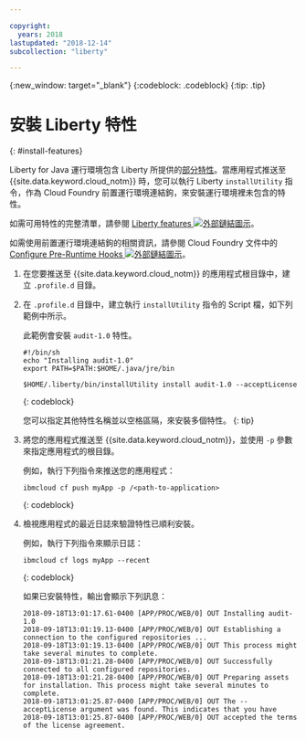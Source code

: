 ```yaml
---

copyright:
  years: 2018
lastupdated: "2018-12-14"
subcollection: "liberty"

---
```


{:new_window: target="_blank"}
{:codeblock: .codeblock}
{:tip: .tip}

# 安裝 Liberty 特性
{: #install-features}

Liberty for Java 運行環境包含 Liberty 所提供的[部分特性](libertyFeatures.html#liberty_features)。當應用程式推送至 {{site.data.keyword.cloud_notm}} 時，您可以執行 Liberty `installUtility` 指令，作為 Cloud Foundry 前置運行環境連結鉤，來安裝運行環境裡未包含的特性。

如需可用特性的完整清單，請參閱 [Liberty features ![外部鏈結圖示](../../icons/launch-glyph.svg "外部鏈結圖示")](https://www.ibm.com/support/knowledgecenter/SSEQTP_liberty/com.ibm.websphere.wlp.doc/ae/rwlp_feat.html)。

如需使用前置運行環境連結鉤的相關資訊，請參閱 Cloud Foundry 文件中的 [Configure Pre-Runtime Hooks ![外部鏈結圖示](../../icons/launch-glyph.svg "外部鏈結圖示")](https://docs.cloudfoundry.org/devguide/deploy-apps/deploy-app.html#profile)。

1. 在您要推送至 {{site.data.keyword.cloud_notm}} 的應用程式根目錄中，建立 `.profile.d` 目錄。

1. 在 `.profile.d` 目錄中，建立執行 `installUtility` 指令的 Script 檔，如下列範例中所示。

   此範例會安裝 `audit-1.0` 特性。

   ```
   #!/bin/sh
   echo "Installing audit-1.0"
   export PATH=$PATH:$HOME/.java/jre/bin

   $HOME/.liberty/bin/installUtility install audit-1.0 --acceptLicense
   ```
   {: codeblock}

   您可以指定其他特性名稱並以空格區隔，來安裝多個特性。
   {: tip}

1. 將您的應用程式推送至 {{site.data.keyword.cloud_notm}}，並使用 `-p` 參數來指定應用程式的根目錄。

   例如，執行下列指令來推送您的應用程式：
   ```
   ibmcloud cf push myApp -p /<path-to-application>
   ```
   {: codeblock}

1. 檢視應用程式的最近日誌來驗證特性已順利安裝。

   例如，執行下列指令來顯示日誌：
   ```
   ibmcloud cf logs myApp --recent
   ```
   {: codeblock}

    如果已安裝特性，輸出會顯示下列訊息：

    ```
    2018-09-18T13:01:17.61-0400 [APP/PROC/WEB/0] OUT Installing audit-1.0
    2018-09-18T13:01:19.13-0400 [APP/PROC/WEB/0] OUT Establishing a connection to the configured repositories ...
    2018-09-18T13:01:19.13-0400 [APP/PROC/WEB/0] OUT This process might take several minutes to complete.
    2018-09-18T13:01:21.28-0400 [APP/PROC/WEB/0] OUT Successfully connected to all configured repositories.
    2018-09-18T13:01:21.28-0400 [APP/PROC/WEB/0] OUT Preparing assets for installation. This process might take several minutes to complete.
    2018-09-18T13:01:25.87-0400 [APP/PROC/WEB/0] OUT The --acceptLicense argument was found. This indicates that you have
    2018-09-18T13:01:25.87-0400 [APP/PROC/WEB/0] OUT accepted the terms of the license agreement.
    ```
